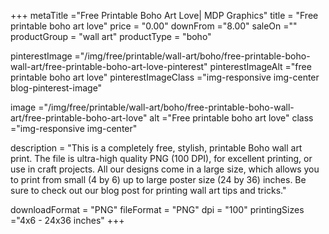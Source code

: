 +++
metaTitle ="Free Printable Boho Art Love| MDP Graphics"
title = "Free printable boho art love"
price = "0.00"
downFrom ="8.00"
saleOn =""
productGroup = "wall art"
productType = "boho"

pinterestImage ="/img/free/printable/wall-art/boho/free-printable-boho-wall-art/free-printable-boho-art-love-pinterest"
pinterestImageAlt ="free printable boho art love"
pinterestImageClass ="img-responsive img-center blog-pinterest-image"

image ="/img/free/printable/wall-art/boho/free-printable-boho-wall-art/free-printable-boho-art-love"
alt ="Free printable boho art love"
class ="img-responsive img-center"

description = "This is a completely free, stylish, printable Boho wall art print. The file is ultra-high quality PNG (100 DPI), for excellent printing, or use in craft projects. All our designs come in a large size, which allows you to print from small (4 by 6) up to large poster size (24 by 36) inches. Be sure to check out our blog post for printing wall art tips and tricks."

downloadFormat = "PNG"
fileFormat = "PNG"
dpi = "100"
printingSizes ="4x6 - 24x36 inches"
+++


